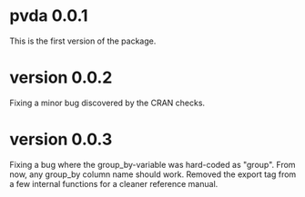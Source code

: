 # pvda 0.0.1 
This is the first version of the package. 

# version 0.0.2 
Fixing a minor bug discovered by the CRAN checks. 

# version 0.0.3
Fixing a bug where the group_by-variable was hard-coded as "group". From now, any group_by column name should work. Removed the export tag from a few internal functions for a cleaner reference manual.

